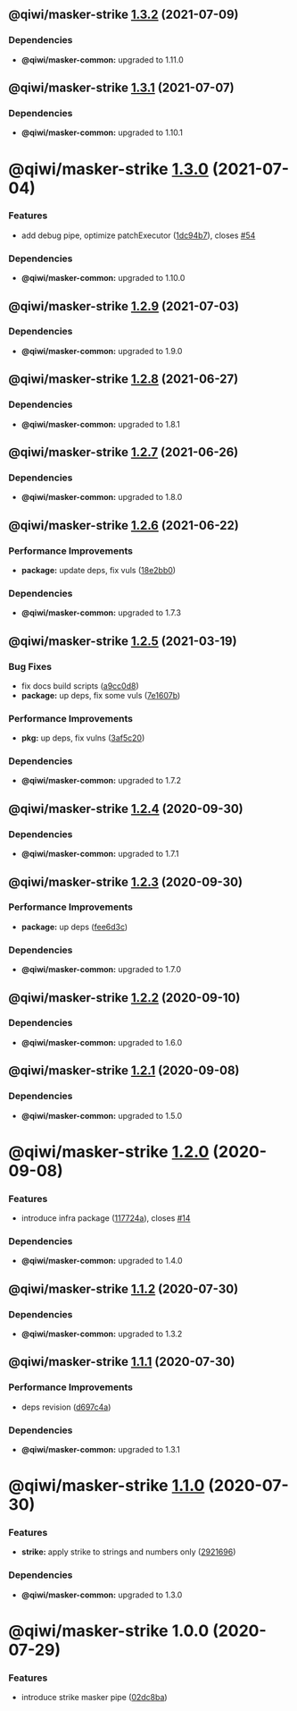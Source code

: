 ## @qiwi/masker-strike [1.3.2](https://github.com/qiwi/masker/compare/@qiwi/masker-strike@1.3.1...@qiwi/masker-strike@1.3.2) (2021-07-09)





### Dependencies

* **@qiwi/masker-common:** upgraded to 1.11.0

## @qiwi/masker-strike [1.3.1](https://github.com/qiwi/masker/compare/@qiwi/masker-strike@1.3.0...@qiwi/masker-strike@1.3.1) (2021-07-07)





### Dependencies

* **@qiwi/masker-common:** upgraded to 1.10.1

# @qiwi/masker-strike [1.3.0](https://github.com/qiwi/masker/compare/@qiwi/masker-strike@1.2.9...@qiwi/masker-strike@1.3.0) (2021-07-04)


### Features

* add debug pipe, optimize patchExecutor ([1dc94b7](https://github.com/qiwi/masker/commit/1dc94b72964665e62b50fdc5196bf35f91aae75f)), closes [#54](https://github.com/qiwi/masker/issues/54)





### Dependencies

* **@qiwi/masker-common:** upgraded to 1.10.0

## @qiwi/masker-strike [1.2.9](https://github.com/qiwi/masker/compare/@qiwi/masker-strike@1.2.8...@qiwi/masker-strike@1.2.9) (2021-07-03)





### Dependencies

* **@qiwi/masker-common:** upgraded to 1.9.0

## @qiwi/masker-strike [1.2.8](https://github.com/qiwi/masker/compare/@qiwi/masker-strike@1.2.7...@qiwi/masker-strike@1.2.8) (2021-06-27)





### Dependencies

* **@qiwi/masker-common:** upgraded to 1.8.1

## @qiwi/masker-strike [1.2.7](https://github.com/qiwi/masker/compare/@qiwi/masker-strike@1.2.6...@qiwi/masker-strike@1.2.7) (2021-06-26)





### Dependencies

* **@qiwi/masker-common:** upgraded to 1.8.0

## @qiwi/masker-strike [1.2.6](https://github.com/qiwi/masker/compare/@qiwi/masker-strike@1.2.5...@qiwi/masker-strike@1.2.6) (2021-06-22)


### Performance Improvements

* **package:** update deps, fix vuls ([18e2bb0](https://github.com/qiwi/masker/commit/18e2bb098611e4477cb468551f5a56e94e4473b0))





### Dependencies

* **@qiwi/masker-common:** upgraded to 1.7.3

## @qiwi/masker-strike [1.2.5](https://github.com/qiwi/masker/compare/@qiwi/masker-strike@1.2.4...@qiwi/masker-strike@1.2.5) (2021-03-19)


### Bug Fixes

* fix docs build scripts ([a9cc0d8](https://github.com/qiwi/masker/commit/a9cc0d8458d5ea22d2a9a63d90ad6662894021d1))
* **package:** up deps, fix some vuls ([7e1607b](https://github.com/qiwi/masker/commit/7e1607b0434084188fe095763244c6cfd4f8c3b3))


### Performance Improvements

* **pkg:** up deps, fix vulns ([3af5c20](https://github.com/qiwi/masker/commit/3af5c205e875a69e0b841e69606f07928b9a3af7))





### Dependencies

* **@qiwi/masker-common:** upgraded to 1.7.2

## @qiwi/masker-strike [1.2.4](https://github.com/qiwi/masker/compare/@qiwi/masker-strike@1.2.3...@qiwi/masker-strike@1.2.4) (2020-09-30)





### Dependencies

* **@qiwi/masker-common:** upgraded to 1.7.1

## @qiwi/masker-strike [1.2.3](https://github.com/qiwi/masker/compare/@qiwi/masker-strike@1.2.2...@qiwi/masker-strike@1.2.3) (2020-09-30)


### Performance Improvements

* **package:** up deps ([fee6d3c](https://github.com/qiwi/masker/commit/fee6d3c517f58e603dd38dec686fcc647fef3c6a))





### Dependencies

* **@qiwi/masker-common:** upgraded to 1.7.0

## @qiwi/masker-strike [1.2.2](https://github.com/qiwi/masker/compare/@qiwi/masker-strike@1.2.1...@qiwi/masker-strike@1.2.2) (2020-09-10)





### Dependencies

* **@qiwi/masker-common:** upgraded to 1.6.0

## @qiwi/masker-strike [1.2.1](https://github.com/qiwi/masker/compare/@qiwi/masker-strike@1.2.0...@qiwi/masker-strike@1.2.1) (2020-09-08)





### Dependencies

* **@qiwi/masker-common:** upgraded to 1.5.0

# @qiwi/masker-strike [1.2.0](https://github.com/qiwi/masker/compare/@qiwi/masker-strike@1.1.2...@qiwi/masker-strike@1.2.0) (2020-09-08)


### Features

* introduce infra package ([117724a](https://github.com/qiwi/masker/commit/117724a6993f97f4e3eb804bc9f8c438eb66a5d7)), closes [#14](https://github.com/qiwi/masker/issues/14)





### Dependencies

* **@qiwi/masker-common:** upgraded to 1.4.0

## @qiwi/masker-strike [1.1.2](https://github.com/qiwi/masker/compare/@qiwi/masker-strike@1.1.1...@qiwi/masker-strike@1.1.2) (2020-07-30)





### Dependencies

* **@qiwi/masker-common:** upgraded to 1.3.2

## @qiwi/masker-strike [1.1.1](https://github.com/qiwi/masker/compare/@qiwi/masker-strike@1.1.0...@qiwi/masker-strike@1.1.1) (2020-07-30)


### Performance Improvements

* deps revision ([d697c4a](https://github.com/qiwi/masker/commit/d697c4a2b43fe5f0df6c4a600f76b977e09d750f))





### Dependencies

* **@qiwi/masker-common:** upgraded to 1.3.1

# @qiwi/masker-strike [1.1.0](https://github.com/qiwi/masker/compare/@qiwi/masker-strike@1.0.0...@qiwi/masker-strike@1.1.0) (2020-07-30)


### Features

* **strike:** apply strike to strings and numbers only ([2921696](https://github.com/qiwi/masker/commit/2921696b87b82e3e08dce8d08e6b4bc74f904f46))





### Dependencies

* **@qiwi/masker-common:** upgraded to 1.3.0

# @qiwi/masker-strike 1.0.0 (2020-07-29)


### Features

* introduce strike masker pipe ([02dc8ba](https://github.com/qiwi/masker/commit/02dc8ba96b76ee25150332553edc68619e796bb2))

